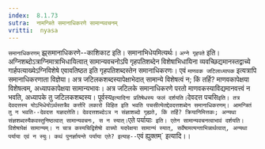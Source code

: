 ```yaml
---
index:  8.1.73
sutra:  नामन्त्रिते समानाधिकरणे सामान्यवचनम्
vritti:  nyasa
---
```


`समानाधिकरणम्` झ्र्समानाधिकरणे--काशिकाट इति। समानाभिधेयमित्यर्थः। `अग्ने गृहपते` इति। अग्निशब्दोऽत्राग्निमात्राभिधायित्वात् सामान्यवचनोऽपि गृहपतिशब्देन विशेषाभिधायिना व्यवच्छिद्यमानस्तद्वाच्ये गार्हपत्याख्येऽग्निविशेषे एवावतिष्ठत इति गृहपतिशब्दस्तेन समानाधिकरणः। एवं `माणवक जटिलाध्यापक` इत्यत्रापि समानाधिकरणाता विज्ञेया। अत्र जटिलकशब्दस्यापेक्षाभेदात् सामान्ये विशेषत्वं न; किं तर्हि? माणवकापेक्षया विशेषत्वम्, अध्यापकापेक्षया सामान्यभावः। अत्र जटिलके समानाधिकरणे परतो माणवकस्याविद्यमानवत्त्वं न भवति, अध्यापके तु जटिलकशब्दस्य। पूर्वस्य` इत्यादिना प्रतिषेधस्य फलं दर्शयति।
`देवदत्त पचसि` इति। तत्र देवदत्तस्य योऽभिधेयोऽर्थस्तत्रैव कर्त्तरि लकारो विहित इति भवति पचसीत्येतद्देवदत्तशब्देन समानाधिकरणम्। आमन्त्रितं तु न भवति--देवदत्त यज्ञदत्तेति। देवदत्तशब्दोऽत्र न संज्ञाशब्दो गृह्यते, किं तर्हि? क्रियानिमित्तकः; अन्यथा संज्ञशब्दस्यैकवस्तुनिष्ठत्वात् सामान्यवचनः, स न स्यात्। `एते पर्यायाः` इति। एतेन सामान्यवचनत्वाभावं दर्शयति। विशेषापेक्षं सामान्यम्। न चात्र कस्यचिद्विशेषो वाच्यो यदपेक्षया सामान्यं स्यात्, सर्वेषामत्यन्ताभिन्नार्थत्वात्, अन्यथा पर्याया एवं न स्युः। कथं पुनर्ज्ञायन्ते पर्याया एते? इत्याह--`एवं ह्युक्तम्` इत्यादि।।


